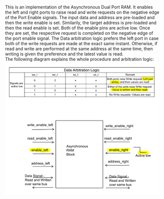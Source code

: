 This is an implementation of the Asynchronous Dual Port RAM. It enables the left and right ports to raise read and write requests on the negative edge of the Port Enable signals. The input data and address are pre-loaded and then the write enable is set. Similarily, the target address is pre-loaded and then the read enable is set. Both of the enable pins are active low. Once they are set, the respective request is completed on the negative edge of the port enable signal. The Data arbitration logic prefers the left port in case both of the write requests are made at the exact same instant. Otherwise, if read and write are performed at the same address at the same time, then writing is given the preference and the latest value is read.<br />
The following diagram explains the whole procedure and arbitration logic: ![BLOCK_RAM](https://github.com/shrutipgupta/System-Verilog-for-Verification/blob/master/ASYNC_DUAL_PORT_RAM/ASYNCH_BLK_RAM.PNG)
